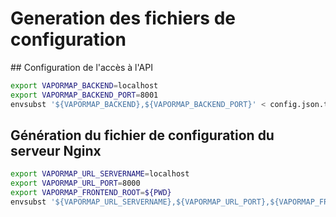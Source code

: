 

# Generation des fichiers de configuration

## Configuration de l'accès à l'API
``` bash
export VAPORMAP_BACKEND=localhost
export VAPORMAP_BACKEND_PORT=8001
envsubst '${VAPORMAP_BACKEND},${VAPORMAP_BACKEND_PORT}' < config.json.template > config.json
```

## Génération du fichier de configuration du serveur Nginx
``` bash
export VAPORMAP_URL_SERVERNAME=localhost
export VAPORMAP_URL_PORT=8000
export VAPORMAP_FRONTEND_ROOT=${PWD}
envsubst '${VAPORMAP_URL_SERVERNAME},${VAPORMAP_URL_PORT},${VAPORMAP_FRONTEND_ROOT}' < nginx.conf.template > nginx.conf
```

